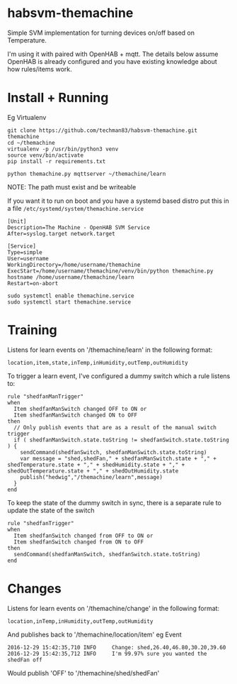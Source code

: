 # habsvm-themachine
Simple SVM implementation for turning devices on/off based on Temperature. 

I'm using it with paired with OpenHAB + mqtt. The details below assume OpenHAB is already
configured and you have existing knowledge about how rules/items work.

Install + Running
=================
Eg Virtualenv

```
git clone https://github.com/techman83/habsvm-themachine.git themachine
cd ~/themachine
virtualenv -p /usr/bin/python3 venv
source venv/bin/activate
pip install -r requirements.txt
```

```
python themachine.py mqttserver ~/themachine/learn
```
NOTE: The path must exist and be writeable

If you want it to run on boot and you have a systemd based distro put this in
a file `/etc/systemd/system/themachine.service`

```
[Unit]
Description=The Machine - OpenHAB SVM Service
After=syslog.target network.target

[Service]
Type=simple
User=username
WorkingDirectory=/home/username/themachine
ExecStart=/home/username/themachine/venv/bin/python themachine.py hostname /home/username/themachine/learn
Restart=on-abort
```

```
sudo systemctl enable themachine.service
sudo systemctl start themachine.service
```


Training
========

Listens for learn events on '/themachine/learn' in the following format:
```
location,item,state,inTemp,inHumidity,outTemp,outHumidity
```

To trigger a learn event, I've configured a dummy switch which a rule listens to:
```
rule "shedfanManTrigger"
when
  Item shedfanManSwitch changed OFF to ON or
  Item shedfanManSwitch changed ON to OFF
then
  // Only publish events that are as a result of the manual switch trigger
  if ( shedfanManSwitch.state.toString != shedfanSwitch.state.toString ) {
    sendCommand(shedfanSwitch, shedfanManSwitch.state.toString)
    var message = "shed,shedFan," + shedfanManSwitch.state + "," + shedTemperature.state + "," + shedHumidity.state + "," + shedOutTemperature.state + "," + shedOutHumidity.state
    publish("hedwig","/themachine/learn",message)
  }
end
```

To keep the state of the dummy switch in sync, there is a separate rule to update the state of the switch
```
rule "shedfanTrigger"
when
  Item shedfanSwitch changed from OFF to ON or
  Item shedfanSwitch changed from ON to OFF
then
  sendCommand(shedfanManSwitch, shedfanSwitch.state.toString)
end
```

Changes
=======
Listens for learn events on '/themachine/change' in the following format:

```
location,inTemp,inHumidity,outTemp,outHumidity
```

And publishes back to '/themachine/location/item' eg Event

```
2016-12-29 15:42:35,710 INFO     Change: shed,26.40,46.80,30.20,39.60
2016-12-29 15:42:35,712 INFO     I'm 99.97% sure you wanted the shedFan off
```

Would publish 'OFF' to '/themachine/shed/shedFan'


